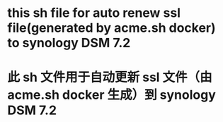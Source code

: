 # this sh file for auto renew ssl file(generated by acme.sh docker) to synology DSM 7.2
# 此 sh 文件用于自动更新 ssl 文件（由 acme.sh docker 生成）到 synology DSM 7.2
